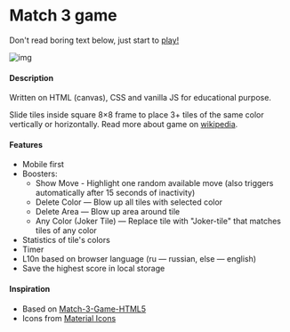 # Match 3 game
Don't read boring text below, just start to [play!](https://bazhanius.github.io/match-3-game/)

![img](https://repository-images.githubusercontent.com/975470561/66d9bd08-ff95-4225-8b35-a061f1eeed2d)

#### Description
Written on HTML (canvas), CSS and vanilla JS for educational purpose.

Slide tiles inside square 8×8 frame to place 3+ tiles of the same color vertically or horizontally.
Read more about game on [wikipedia](https://en.wikipedia.org/wiki/Tile-matching_video_game).

#### Features
- Mobile first
- Boosters:
  - Show Move - Highlight one random available move (also triggers automatically after 15 seconds of inactivity)
  - Delete Color — Blow up all tiles with selected color
  - Delete Area — Blow up area around tile
  - Any Color (Joker Tile) — Replace tile with "Joker-tile" that matches tiles of any color 
- Statistics of tile's colors
- Timer 
- L10n based on browser language (ru — russian, else — english) 
- Save the highest score in local storage

#### Inspiration
- Based on [Match-3-Game-HTML5](https://github.com/rembound/Match-3-Game-HTML5)
- Icons from [Material Icons](https://fonts.google.com/icons)
